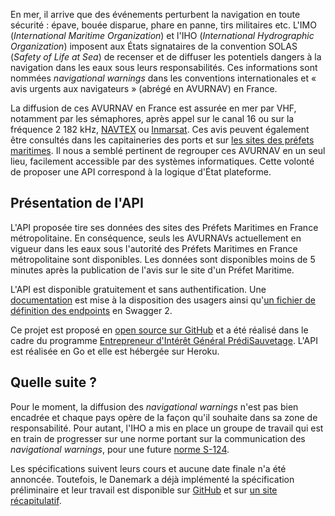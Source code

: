 
En mer, il arrive que des événements perturbent la navigation en toute sécurité : épave, bouée disparue, phare en panne, tirs militaires etc. L'IMO (*International Maritime Organization*) et l'IHO (*International Hydrographic Organization*) imposent aux États signataires de la convention SOLAS (*Safety of Life at Sea*) de recenser et de diffuser les potentiels dangers à la navigation dans les eaux sous leurs responsabilités. Ces informations sont nommées *navigational warnings* dans les conventions internationales et « avis urgents aux navigateurs » (abrégé en AVURNAV) en France.

La diffusion de ces AVURNAV en France est assurée en mer par VHF, notamment par les sémaphores, après appel sur le canal 16 ou sur la fréquence 2 182 kHz, [NAVTEX][1] ou [Inmarsat][2]. Ces avis peuvent également être consultés dans les capitaineries des ports et sur [les sites des préfets maritimes][4]. Il nous a semblé pertinent de regrouper ces AVURNAV en un seul lieu, facilement accessible par des systèmes informatiques. Cette volonté de proposer une API correspond à la logique d'État plateforme.

## Présentation de l'API

L'API proposée tire ses données des sites des Préfets Maritimes en France métropolitaine. En conséquence, seuls les AVURNAVs actuellement en vigueur dans les eaux sous l'autorité des Préfets Maritimes en France métropolitaine sont disponibles. Les données sont disponibles moins de 5 minutes après la publication de l'avis sur le site d'un Préfet Maritime.

L'API est disponible gratuitement et sans authentification. Une [documentation][5] est mise à la disposition des usagers ainsi qu'[un fichier de définition des endpoints][6] en Swagger 2.

Ce projet est proposé en [open source sur GitHub][7] et a été réalisé dans le cadre du programme [Entrepreneur d'Intérêt Général PrédiSauvetage][8]. L'API est réalisée en Go et elle est hébergée sur Heroku.

## Quelle suite ?

Pour le moment, la diffusion des *navigational warnings* n'est pas bien encadrée et chaque pays opère de la façon qu'il souhaite dans sa zone de responsabilité. Pour autant, l'IHO a mis en place un groupe de travail qui est en train de progresser sur une norme portant sur la communication des *navigational warnings*, pour une future [norme S-124][9].

Les spécifications suivent leurs cours et aucune date finale n'a été annoncée. Toutefois, le Danemark a déjà implémenté la spécification préliminaire et leur travail est disponible sur [GitHub][10] et sur [un site récapitulatif][11].

[1]: https://www.wikiwand.com/fr/Navtex
[2]: https://www.wikiwand.com/fr/Inmarsat
[3]: https://www.premar-atlantique.gouv.fr
[4]: https://www.premar-atlantique.gouv.fr
[5]: https://antoineaugusti.github.io/avurnav-api/
[6]: https://github.com/AntoineAugusti/avurnav-api/blob/master/docs.yml
[7]: https://github.com/AntoineAugusti/avurnav-api
[8]: https://entrepreneur-interet-general.etalab.gouv.fr/defi/2017/09/26/donneesauvetagemaritime/
[9]: http://iho.int/srv1/index.php?option=com_content&view=article&id=611&Itemid=850&lang=en
[10]: https://github.com/NiordOrg
[11]: http://docs.niord.org
